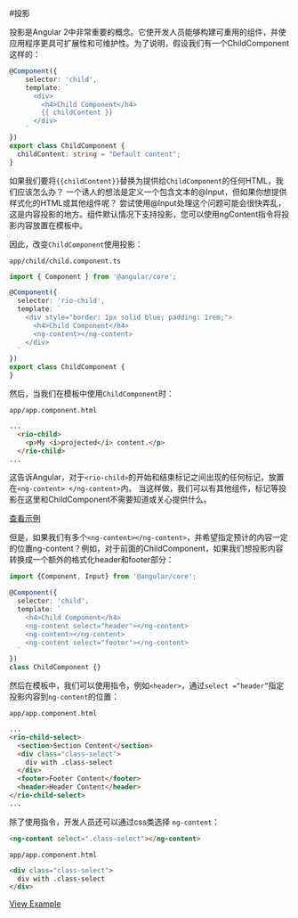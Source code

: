 #投影

投影是Angular 2中非常重要的概念。它使开发人员能够构建可重用的组件，并使应用程序更具可扩展性和可维护性。为了说明，假设我们有一个ChildComponent这样的：
```typescript
@Component({
    selector: 'child',
    template: `
      <div>
        <h4>Child Component</h4>
        {{ childContent }}
      </div>
    `
})
export class ChildComponent {
  childContent: string = "Default content";
}
```
如果我们要将`{{childContent}}`替换为提供给`ChildComponent`的任何HTML，我们应该怎么办？ 一个诱人的想法是定义一个包含文本的@Input，但如果你想提供样式化的HTML或其他组件呢？ 尝试使用@Input处理这个问题可能会很快弄乱，这是内容投影的地方。组件默认情况下支持投影，您可以使用ngContent指令将投影内容放置在模板中。

因此，改变`ChildComponent`使用投影：

`app/child/child.component.ts`

```typescript
import { Component } from '@angular/core';

@Component({
  selector: 'rio-child',
  template: `
    <div style="border: 1px solid blue; padding: 1rem;">
      <h4>Child Component</h4>
      <ng-content></ng-content>
    </div>
  `
})
export class ChildComponent {
}
```

然后，当我们在模板中使用`ChildComponent`时：

`app/app.component.html`

```html
...
  <rio-child>
    <p>My <i>projected</i> content.</p>
  </rio-child>
...
```

这告诉Angular，对于`<rio-child>`的开始和结束标记之间出现的任何标记，放置在`<ng-content> </ng-content>`内。
当这样做，我们可以有其他组件，标记等投影在这里和ChildComponent不需要知道或关心提供什么。

[查看示例](http://plnkr.co/edit/8TD5tXVMOOBNrvYjfhrR?p=preview)

但是，如果我们有多个`<ng-content></ng-content>`，并希望指定预计的内容一定的位置ng-content？例如，对于前面的ChildComponent，如果我们想投影内容转换成一个额外的格式化header和footer部分：
```typescript
import {Component, Input} from '@angular/core';

@Component({
  selector: 'child',
  template: `
    <h4>Child Component</h4>
    <ng-content select="header"></ng-content>
    <ng-content></ng-content>
    <ng-content select="footer"></ng-content>
  `
})
class ChildComponent {}
```
然后在模板中，我们可以使用指令，例如`<header>`，通过`select =“header”`指定投影内容到`ng-content`的位置：

`app/app.component.html`

```html
...
<rio-child-select>
  <section>Section Content</section>
  <div class="class-select">
    div with .class-select
  </div>
  <footer>Footer Content</footer>
  <header>Header Content</header>
</rio-child-select>
...
```

除了使用指令，开发人员还可以通过css类选择 `ng-content`：

```html
<ng-content select=".class-select"></ng-content>
```

`app/app.component.html`

```html
<div class="class-select">
  div with .class-select
</div>
```

[View Example](http://plnkr.co/edit/rH2vGgFluLXHCsgfkNjF?p=preview)